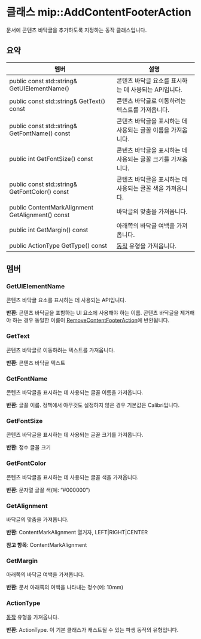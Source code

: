 # <a name="class-mipaddcontentfooteraction"></a>클래스 mip::AddContentFooterAction 
문서에 콘텐츠 바닥글을 추가하도록 지정하는 동작 클래스입니다.
  
## <a name="summary"></a>요약
 멤버                        | 설명                                
--------------------------------|---------------------------------------------
 public const std::string& GetUIElementName()  |  콘텐츠 바닥글 요소를 표시하는 데 사용되는 API입니다.
 public const std::string& GetText() const  |  콘텐츠 바닥글로 이동하려는 텍스트를 가져옵니다.
 public const std::string& GetFontName() const  |  콘텐츠 바닥글을 표시하는 데 사용되는 글꼴 이름을 가져옵니다.
 public int GetFontSize() const  |  콘텐츠 바닥글을 표시하는 데 사용되는 글꼴 크기를 가져옵니다.
 public const std::string& GetFontColor() const  |  콘텐츠 바닥글을 표시하는 데 사용되는 글꼴 색을 가져옵니다.
 public ContentMarkAlignment GetAlignment() const  |  바닥글의 맞춤을 가져옵니다.
 public int GetMargin() const  |  아래쪽의 바닥글 여백을 가져옵니다.
 public ActionType GetType() const  |  [동작](class_mip_action.md) 유형을 가져옵니다.
  
## <a name="members"></a>멤버
  
### <a name="getuielementname"></a>GetUIElementName
콘텐츠 바닥글 요소를 표시하는 데 사용되는 API입니다.

  
**반환**: 콘텐츠 바닥글을 포함하는 UI 요소에 사용해야 하는 이름. 콘텐츠 바닥글을 제거해야 하는 경우 동일한 이름이 [RemoveContentFooterAction](class_mip_removecontentfooteraction.md)에 반환됩니다.
  
### <a name="gettext"></a>GetText
콘텐츠 바닥글로 이동하려는 텍스트를 가져옵니다.

  
**반환**: 콘텐츠 바닥글 텍스트
  
### <a name="getfontname"></a>GetFontName
콘텐츠 바닥글을 표시하는 데 사용되는 글꼴 이름을 가져옵니다.

  
**반환**: 글꼴 이름. 정책에서 아무것도 설정하지 않은 경우 기본값은 Calibri입니다.
  
### <a name="getfontsize"></a>GetFontSize
콘텐츠 바닥글을 표시하는 데 사용되는 글꼴 크기를 가져옵니다.

  
**반환**: 정수 글꼴 크기
  
### <a name="getfontcolor"></a>GetFontColor
콘텐츠 바닥글을 표시하는 데 사용되는 글꼴 색을 가져옵니다.

  
**반환**: 문자열 글꼴 색(예: “#000000”)
  
### <a name="getalignment"></a>GetAlignment
바닥글의 맞춤을 가져옵니다.

  
**반환**: ContentMarkAlignment 열거자, LEFT|RIGHT|CENTER 
  
**참고 항목**: ContentMarkAlignment
  
### <a name="getmargin"></a>GetMargin
아래쪽의 바닥글 여백을 가져옵니다.

  
**반환**: 문서 아래쪽의 여백을 나타내는 정수(예: 10mm)
  
### <a name="actiontype"></a>ActionType
[동작](class_mip_action.md) 유형을 가져옵니다.

  
**반환**: ActionType. 이 기본 클래스가 캐스트될 수 있는 파생 동작의 유형입니다.